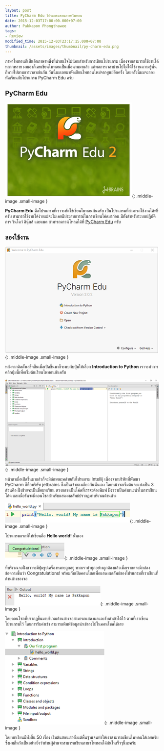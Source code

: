 ```yaml
---
layout: post
title: PyCharm Edu โปรแกรมสอนภาษาไพทอน
date: 2015-12-03T17:00:00.000+07:00
author: Pakkapon Phongthawee
tags:
- Review
modified_time: 2015-12-03T23:17:15.000+07:00
thumbnail: /assets/images/thumbnail/py-charm-edu.png
---
```


ภาษาไพทอนก็เป็นอีกภาษาหนึ่งที่น่าสนใจไม่น้อยสำหรับการเขียนโปรแกรม เนื่องจากสามารถใช้งานได้หลากหลาย ผมเองก็เคยเขียนไพทอนเป็นเมื่อนานมาแล้ว แต่พอการเวลาผ่านไปไม่ได้ใช้งานความรู้นั้นก็หายไปตามการเวลาเช่นกัน วันนี้ผมเลยมาหัดเขียนไพทอนใหม่จากศูนย์อีกครั้ง โดยครั้งนี้ผมจะลองหัดเรียนกับโปรแกรม PyCharm Edu ครับ

## PyCharm Edu

![](/assets/images/post/py-charm-edu/py-charm-launch.png){: .middle-image .small-image }

**PyCharm Edu** คือโปรแกรมที่เราจะหัดใช้เขียนไพทอนกันครับ เป็นโปรแกรมที่สามารถใช้งานได้ฟรีครับ สามารถใช้งานได้ง่ายแม้จะไม่เคยมีประสบการณ์ในการเขียนโค้ดมาก่อน มีทั้งสำหรับระบบปฏิบัติการ วินโดว์ ลินุ๊กส์ และแมค สามารถดาวน์โหลดได้ที่ [PyCharm Edu](https://www.jetbrains.com/pycharm-edu/) ครับ

## ลองใช้งาน

![](/assets/images/post/py-charm-edu/001-open.png){: .middle-image .small-image }

หลังจากติดตั้งเสร็จสิ้นเมื่อเปิดขึ้นมาก็จะพบกับปุ่มให้เลือก **Introduction to Python** เราจะทำการคลิกปุ่มนี้เพื่อเริ่มต้นเรียนไพทอนกันครับ

![](/assets/images/post/py-charm-edu/002-first-intro.png){: .middle-image .small-image }

หน้าตาเมื่อเปิดขึ้นมาแล้วก็จะมีลักษณะคล้ายกับโปรแกรม Intellij เนื่องจากบริษัทที่พัฒนา PyCharm ก็คือบริษัท jetbrains ซึ่งเป็นเจ้าของเดียวกันนั่นเอง โดยหน้าจอเริ่มต้นจะแบ่งเป็น 3 ส่วนคือ ฝั่งซ้ายจะเป็นชื่อบทเรียน ตรงกลางเป็นโค้ดที่เราจะต้องพิมพ์ ฝั่งขวาเป็นคำแนะนำในการเขียนโค้ด และเมื่อรันจะมีคอนโซลสำหรับแสดงผลลัพธ์ปรากฏมาบริเวณด้านล่าง

![](/assets/images/post/py-charm-edu/003-hello-world.png){: .middle-image .small-image }

โปรแกรมแรกที่ให้เขียนคือ **Hello world!** นั่นเอง

![](/assets/images/post/py-charm-edu/004-congaturation.png){: .middle-image .small-image }

ที่บริเวณจอฝั่งขวาจะมีปุ่มรูปเครื่องหมายถูกอยู่ หากเราทำทุกอย่างถูกต้องแล้วเมื่อเรากดจะมีกล่องข้อความขึ้นว่า Congratulations! พร้อมกับเปิดคอนโซลเพื่อแสดงผลลัพธ์ของโปรแกรมที่เราเขียนที่ด้านล่างของจอ

![](/assets/images/post/py-charm-edu/005-console.png){: .middle-image .small-image }

โดยคอนโซลที่ปรากฏขึ้นมาบริเวณด้านล่างจอสามารถแสดงผลและรับค่าเข้าได้ไว้ ตามที่เราเขียนโปรแกรมไว้ โดยการรับค่าเข้า สามารถพิมพ์ข้อมูลนำเข้าลงไปในคอนโซลได้เลย

![](/assets/images/post/py-charm-edu/006-project-list.png){: .middle-image .small-image }

โดยบทเรียนมีทั้งสิ้น 50 เรื่อง เริ่มต้นสอนเราตั้งแต่พื้นฐานจนทำให้เราสามารถเขียนไพทอนได้เลยครับ ซึ่งผมก็หวังเป็นอย่างยิ่งว่าท่านผู้อ่านจะสามารถเขียนภาษาไพทอนได้กันในเร็วๆนี้นะครับ
